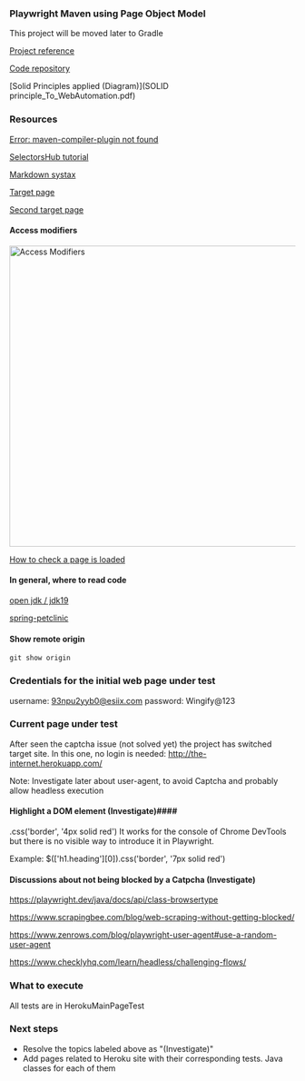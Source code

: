 ### Playwright Maven using Page Object Model ###

This project will be moved later to Gradle


[Project reference](https://www.youtube.com/watch?v=DyiZnpdDTM4)

[Code repository](https://github.com/PramodDutta/PlaywrightJavaPOM)


[Solid Principles applied (Diagram)](SOLID principle_To_WebAutomation.pdf)



### Resources ###
[Error: maven-compiler-plugin not found](https://stackoverflow.com/questions/60120587/maven-compiler-plugin-not-found)

[SelectorsHub tutorial](https://www.youtube.com/watch?v=Iqp0qh3Up44&list=PLmRg3gEG2XIZRnlY0x0yhBFJSHsdWcSuz&index=3)

[Markdown systax](https://www.markdownguide.org/basic-syntax/)

[Target page](https://app.vwo.com/#/login)

[Second target page](http://the-internet.herokuapp.com/)


#### Access modifiers ####
<img width="530" alt="Access Modifiers" src="C:\Users\lourd\Documents\Lenovo_D\Lourdes\practicando\Practices\Java\playwrightJava\pwjmavenpom\AccessModifiers.png">

[How to check a page is loaded](https://sqa.stackexchange.com/questions/26776/how-to-verify-if-a-web-page-has-been-properly-loaded-or-not#:~:text=Verify%20the%20URL%20is%20shown%20as%20expected.%20Verify,above%20are%20met%2C%20a%20page%20is%20loaded%20properly.)

#### In general, where to read code ####

[open jdk / jdk19](https://github.com/openjdk/jdk19/tree/master/src/java.base/share/classes/java)

[spring-petclinic](https://github.com/spring-projects/spring-petclinic)

#### Show remote origin ####
```
git show origin
```

### Credentials for the initial web page under test ###
username: 93npu2yyb0@esiix.com 
password: Wingify@123



### Current page under test ###

After seen the captcha issue (not solved yet) the project has switched target site.
In this one, no login is needed:
http://the-internet.herokuapp.com/

Note: Investigate later about user-agent, to avoid Captcha and probably allow headless execution


#### Highlight a DOM element (Investigate)####
.css('border', '4px solid red')
It works for the console of Chrome DevTools but there is no visible way to introduce it in Playwright.

Example:
$(['h1.heading'][0]).css('border', '7px solid red')


#### Discussions about not being blocked by a Catpcha (Investigate) ####

https://playwright.dev/java/docs/api/class-browsertype

https://www.scrapingbee.com/blog/web-scraping-without-getting-blocked/

https://www.zenrows.com/blog/playwright-user-agent#use-a-random-user-agent

https://www.checklyhq.com/learn/headless/challenging-flows/

### What to execute ###

All tests are in HerokuMainPageTest

### Next steps ### 

- Resolve the topics labeled above as "(Investigate)"
- Add pages related to Heroku site with their corresponding tests. Java classes for each of them


